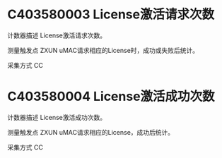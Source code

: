 # C403580003 License激活请求次数 


计数器描述 License激活请求次数。 


测量触发点 ZXUN uMAC请求相应的License时，成功或失败后统计。


采集方式 CC 


# C403580004 License激活成功次数 


计数器描述 License激活成功次数。 


测量触发点 ZXUN uMAC请求相应的License，成功后统计。


采集方式 CC 


